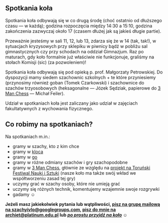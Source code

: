 ## Spotkania koła

Spotkania koła odbywają się w co drugą środę (choć ostatnio od dłuższego czasu
— w każdą); godzina rozpoczęcia między 14:30 a 15:10, godzina zakończenia
zazwyczaj około 17 (czasem dłużej jak są jakieś długie partie).

Przeważnie jesteśmy w sali 11, 12, lub 13, zdarza się że w 14 (tak, tak!), w
sytuacjach kryzysowych przy sklepiku w piwnicy bądź w pobliżu sal
gimnastycznych czy przy schodach na oddział Gimnazjum. Raz po maturach, gdy
koło formalnie już właściwie nie funkcjonuje, graliśmy na stołach Komisji (sic)
(za pozwoleniem)!

Spotkania koła odbywają się pod opieką p. prof. Małgorzaty Petrowskiej. Do
dyspozycji mamy siedem szachownic szkolnych + te które przyniesiemy (przynosimy
również goban (Tomek Czarkowski) i szachownice do szachów trzyosobowych
(heksagonalne — Józek Sędziak, papierowe do [3 Man Chess](http://3manchess.com)
— Michał Feiler).

Udział w spotkaniach koła jest zaliczany jako udział w zajęciach fakultatywnych
z wychowania fizycznego.

## Co robimy na spotkaniach?

Na spotkaniach m.in.:

* gramy w szachy, kto z kim chce
* gramy w [kloca](http://pl.wikipedia.org/wiki/Kloc)
* gramy w [go](http://pl.wikipedia.org/wiki/Go)
* gramy w różne odmiany szachów i gry szachopodobne
* gramy w [3 Man Chess](http://3manchess.com), głównie ze względu na [projekt na Toruński Festiwal Nauki i Sztuki](http://github.com/ArchieT/3manchess)
(nasze koło ma także swój wkład we współtworzeniu zasad tej gry)
* uczymy grać w szachy osoby, które nie umieją grać
* uczymy się różnych technik, komentujemy wzajemnie swoje rozgrywki
* gadamy ☺

**Jeżeli masz jakiekolwiek pytania lub wątpliwości, [pisz na grupę mailową na
szachyivlo@googlegroups.com](mailto:szachyivlo@googlegroups.com), [pisz do mnie
na archiet@platinum.edu.pl](mailto:archiet@platinum.edu.pl) lub [*po prostu
przyjdź na koło*](index.php) ☺**
